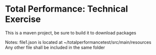 # Total Performance: Technical Exercise

This is a maven project, be sure to build it to download packages

Notes:
  file1.json is located at ~/totalperformancetest/src/main/resources
  Any other file shall be included in the same folder
  

  
